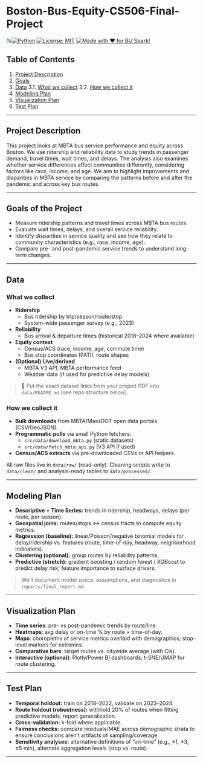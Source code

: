 # Boston-Bus-Equity-CS506-Final-Project


%[![Python](https://img.shields.io/badge/Python-3.10+-blue.svg)]()
[![License: MIT](https://img.shields.io/badge/License-MIT-green.svg)]()
[![Made with ❤️ for BU Spark!](https://img.shields.io/badge/BU%20Spark!-Project-red.svg)]()

## Table of Contents
1. [Project Description](#project-description)
2. [Goals](#goals)
3. [Data](#data)
  3.1. [What we collect](#what-we-collect)
  3.2. [How we collect it](#how-we-collect-it)
4. [Modeling Plan](#modeling-plan)
5. [Visualization Plan](#visualization-plan)
6. [Test Plan](#test-plan)

---

## Project Description
This project looks at MBTA bus service performance and equity across Boston. We use ridership and reliability data to study trends in passenger demand, travel times, wait times, and delays. The analysis also examines whether service differences affect communities differently, considering factors like race, income, and age. We aim to highlight improvements and disparities in MBTA service by comparing the patterns before and after the pandemic and across key bus routes. 

---

## Goals of the Project
- Measure ridership patterns and travel times across MBTA bus routes.
- Evaluate wait times, delays, and overall service reliability.
- Identify disparities in service quality and see how they relate to community characteristics (e.g., race, income, age).
- Compare pre- and post-pandemic service trends to understand long-term changes.

---

## Data

### What we collect
- **Ridership**
  - Bus ridership by trip/season/route/stop
  - System-wide passenger survey (e.g., 2023)
- **Reliability**
  - Bus arrival & departure times (historical 2018–2024 where available)
- **Equity context**
  - Census/ACS (race, income, age, commute time)
  - Bus stop coordinates (PATI), route shapes
- **(Optional) Live/derived**
  - MBTA V3 API, MBTA performance feed
  - Weather data (if used for predictive delay models)

> 🔗 Put the exact dataset links from your project PDF into `data/README.md` (see repo structure below).

### How we collect it
- **Bulk downloads** from MBTA/MassDOT open data portals (CSV/GeoJSON).
- **Programmatic pulls** via small Python fetchers:
  - `src/data/download_mbta.py` (static datasets)
  - `src/data/fetch_mbta_api.py` (V3 API if used)
- **Census/ACS extracts** via pre-downloaded CSVs or API helpers.

All raw files live in `data/raw/` (read-only). Cleaning scripts write to `data/clean/` and analysis-ready tables to `data/processed/`.

---

## Modeling Plan
- **Descriptive + Time Series:** trends in ridership, headways, delays (per route, per season).
- **Geospatial joins:** routes/stops ↔ census tracts to compute equity metrics.
- **Regression (baseline):** linear/Poisson/negative binomial models for delay/ridership vs. features (route, time-of-day, headway, neighborhood indicators).
- **Clustering (optional):** group routes by reliability patterns.
- **Predictive (stretch):** gradient boosting / random forest / XGBoost to predict delay risk; feature importance to surface drivers.

> We’ll document model specs, assumptions, and diagnostics in `reports/final_report.md`.

---

## Visualization Plan
- **Time series**: pre- vs post-pandemic trends by route/line.
- **Heatmaps**: avg delay or on-time % by route × time-of-day.
- **Maps**: choropleths of service metrics overlaid with demographics; stop-level markers for extremes.
- **Comparative bars**: target routes vs. citywide average (with CIs).
- **Interactive (optional)**: Plotly/Power BI dashboards; t-SNE/UMAP for route clustering.

---

## Test Plan
- **Temporal holdout:** train on 2018–2022, validate on 2023–2024.
- **Route holdout (robustness):** withhold 20% of routes when fitting predictive models; report generalization.
- **Cross-validation:** k-fold where applicable.
- **Fairness checks:** compare residuals/MAE across demographic strata to ensure conclusions aren’t artifacts of sampling/coverage.
- **Sensitivity analyses:** alternative definitions of “on-time” (e.g., ±1, ±3, ±5 min), alternate aggregation levels (stop vs. route).

---

